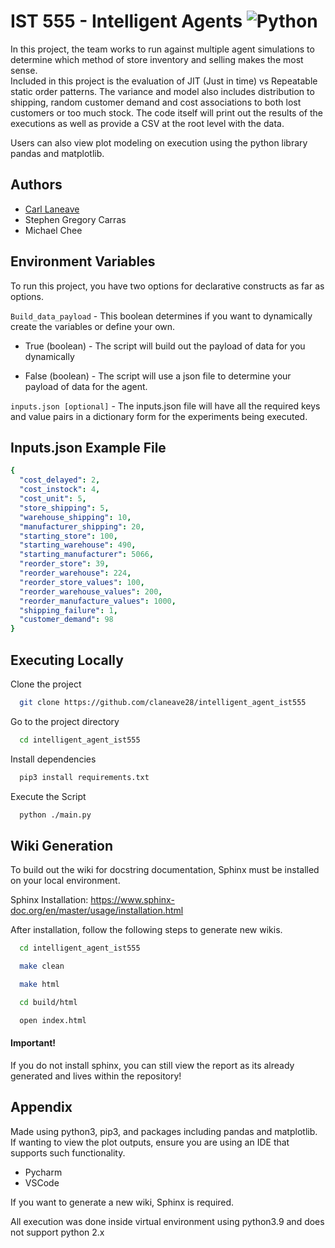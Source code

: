 
# IST 555 - Intelligent Agents  ![Python](https://img.shields.io/badge/python-3670A0?style=for-the-badge&logo=python&logoColor=ffdd54)

In this project, the team works to run against multiple agent simulations to determine which method of store inventory  and selling makes the most sense.  
Included in this project is the evaluation of JIT (Just in time) vs Repeatable static order patterns.  The variance and model also includes distribution to shipping, random customer demand and cost associations to both lost customers or too much stock.
The code itself will print out the results of the executions as well as provide a CSV at the root level with the data. 

Users can also view plot modeling on execution using the python library pandas and matplotlib.



## Authors

- [Carl Laneave](https://www.github.com/claneave28)
- Stephen Gregory Carras
- Michael Chee


## Environment Variables

To run this project, you have two options for declarative constructs as far as options.

`Build_data_payload` - This boolean determines if you want to dynamically create the variables or define your own.

* True (boolean) - The script will build out the payload of data for you dynamically

* False (boolean) - The script will use a json file to determine your payload of data for the agent.

`inputs.json [optional]`  - The inputs.json file will have all the required keys and value pairs in a dictionary form for the experiments being executed.



## Inputs.json Example File
```yaml
{
  "cost_delayed": 2,
  "cost_instock": 4,
  "cost_unit": 5,
  "store_shipping": 5,
  "warehouse_shipping": 10,
  "manufacturer_shipping": 20,
  "starting_store": 100,
  "starting_warehouse": 490,
  "starting_manufacturer": 5066,
  "reorder_store": 39,
  "reorder_warehouse": 224,
  "reorder_store_values": 100,
  "reorder_warehouse_values": 200,
  "reorder_manufacture_values": 1000,
  "shipping_failure": 1,
  "customer_demand": 98
}

```


## Executing Locally

Clone the project

```bash
  git clone https://github.com/claneave28/intelligent_agent_ist555
```

Go to the project directory

```bash
  cd intelligent_agent_ist555
```

Install dependencies

```bash
  pip3 install requirements.txt
```

Execute the Script

```bash
  python ./main.py
```


## Wiki Generation

To build out the wiki for docstring documentation, Sphinx must be installed on your local environment.

Sphinx Installation:
https://www.sphinx-doc.org/en/master/usage/installation.html


After installation, follow the following steps to generate new wikis.

```bash
  cd intelligent_agent_ist555
```

```bash
  make clean
```

```bash
  make html
```

```bash
  cd build/html
```

```bash
  open index.html
```

#### Important!
 If you do not install sphinx, you can still view the report as its already generated and lives within the repository!
## Appendix

Made using python3, pip3, and packages including pandas and matplotlib.  If wanting to view the plot outputs, ensure you are using an IDE that supports such functionality. 

* Pycharm
* VSCode

If you want to generate a new wiki, Sphinx is required.

All execution was done inside virtual environment using python3.9 and does not support python 2.x